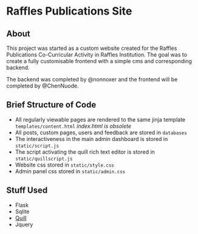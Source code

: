 # Raffles Publications Site

## About

This project was started as a custom website created for the Raffles Publications Co-Curricular Activity in Raffles Institution. The goal was to create a fully customisable frontend with a simple cms and corresponding backend.

The backend was completed by @nonnoxer and the frontend will be completed by @ChenNuode.

## Brief Structure of Code

* All regularly viewable pages are rendered to the same jinja template ```templates/content.html``` *index.html is obsolete*
* All posts, custom pages, users and feedback are stored in ```databases```
* The interactiveness in the main admin dashboard is stored in ```static/script.js```
* The script activating the quill rich text editor is stored in ```static/quillscript.js```
* Website css stored in ```static/style.css```
* Admin panel css stored in ```static/admin.css```

## Stuff Used

* Flask
* Sqlite
* [Quill](https://quilljs.com)
* Jquery
